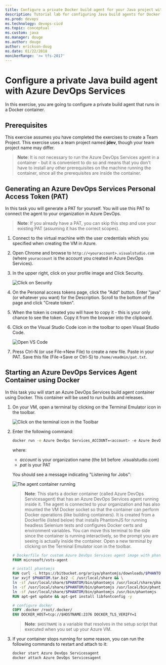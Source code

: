 ```yaml
---
title: Configure a private Docker build agent for your Java project with Azure DevOps Services 
description: Tutorial lab for configuring Java build agents for Docker with Azure DevOps
ms.prod: devops
ms.technology: devops-cicd
ms.topic: conceptual
ms.custom: java
ms.manager: douge
ms.author: douge
author: erickson-doug
ms.date: 01/22/2018
monikerRange: '>= tfs-2017'
---
```



# Configure a private Java build agent with Azure DevOps Services

In this exercise, you are going to configure a private build agent that runs in a Docker container.

## Prerequisites

This exercise assumes you have completed the exercises to create a Team Project. This exercise uses a team project named **jdev**, though your team project name may differ.

> **Note**: It is not necessary to run the Azure DevOps Services agent in a container - but it is convenient to do so and means that you don't have to install any other prerequisites on the machine running the container, since all the prerequisites are inside the container.

## Generating an Azure DevOps Services Personal Access Token (PAT)

In this task you will generate a PAT for yourself. You will use this PAT to connect the agent to your organization in Azure DevOps.

> **Note**: If you already have a PAT, you can skip this step and use your existing PAT (assuming it has the correct scopes).

1. Connect to the virtual machine with the user credentials which you specified when creating the VM in Azure.

2. Open Chrome and browse to `http://<youraccount>.visualstudio.com` (where `youraccount` is the account you created in Azure DevOps Services).

3. In the upper right, click on your profile image and Click Security.

    ![Click on Security](../_img/dockerbuildagent/click-security.png)

4. On the Personal access tokens page, click the "Add" button. Enter "java" (or whatever you want) for the Description. Scroll to the bottom of the page and click "Create token".

5. When the token is created you will have to copy it - this is your only chance to see the token. Copy it from the browser into the clipboard.

6. Click on the Visual Studio Code icon in the toolbar to open Visual Studio Code.

    ![Open VS Code](../_img/dockerbuildagent/vs-code.png)

7. Press Ctrl-N (or use File->New File) to create a new file. Paste in your PAT. Save this file (File->Save or Ctrl-S) to `/home/vmadmin/pat.txt`.

## Starting an Azure DevOps Services Agent Container using Docker

In this task you will start an Azure DevOps Services build agent container using Docker. This container will be used to run builds and releases.

1. On your VM, open a terminal by clicking on the Terminal Emulator icon in the toolbar.

    ![Click on the terminal icon in the Toolbar](../_img/dockerbuildagent/click-terminal.png)

1. Enter the following command:

    ```sh
    docker run -e Azure DevOps Services_ACCOUNT=<account> -e Azure DevOps Services_TOKEN=<pat> -v /var/run/docker.sock:/var/run/docker.sock --name Azure DevOps Servicesagent -it Azure DevOps Services/agent
    ```

    where:
    - _account_ is your organization name (the bit before .visualstudio.com)
    - _pat_ is your PAT

    You should see a message indicating "Listening for Jobs":

    ![The agent container running](../_img/dockerbuildagent/agent-container-running.png)

    > **Note**: This starts a docker container (called Azure DevOps Servicesagent) that has an Azure DevOps Services agent running inside it. The agent is connected to your organization and has also mounted the VM Docker socket so that the container can perform Docker operations (like building containers). It is created from a Dockerfile (listed below) that installs PhantomJS for running headless Selenium tests and configures Docker certs and environment variables. You can move this terminal to the side since the container is running interactively, so the prompt you are seeing is actually inside the container. Open a new terminal by clicking on the Terminal Emulator icon in the toolbar.

    ```dockerfile
    # Dockerfile for custom Azure DevOps Services agent image with phantomjd and docker config
    FROM microsoft/vsts-agent

    # install phantomjs
    RUN curl -L https://bitbucket.org/ariya/phantomjs/downloads/$PHANTOM.tar.bz2 > $PHANTOM.tar.bz2 && \
    tar xvjf $PHANTOM.tar.bz2 -C /usr/local/share && \
    ln -sf /usr/local/share/$PHANTOM/bin/phantomjs /usr/local/share/phantomjs && \
    ln -sf /usr/local/share/$PHANTOM/bin/phantomjs /usr/local/bin/phantomjs && \
    ln -sf /usr/local/share/$PHANTOM/bin/phantomjs /usr/bin/phantomjs
    RUN apt-get update && apt-get install libfontconfig -y

    # configure docker
    COPY .docker /root/.docker/
    ENV DOCKER_HOST=tcp://$HOSTNAME:2376 DOCKER_TLS_VERIFY=1
    ```

    > **Note**: `$HOSTNAME` is a variable that resolves in the setup script that executed when you set up your Azure VM.

2. If your container stops running for some reason, you can run the following commands to restart and attach to it:

    ```sh
    docker start Azure DevOps Servicesagent
    docker attach Azure DevOps Servicesagent
    ```
